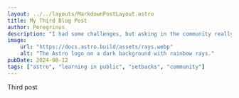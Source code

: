 ```yaml
---
layout: ../../layouts/MarkdownPostLayout.astro
title: My Third Blog Post
author: Peregrinus
description: "I had some challenges, but asking in the community really helped!"
image:
    url: "https://docs.astro.build/assets/rays.webp"
    alt: "The Astro logo on a dark background with rainbow rays."
pubDate: 2024-08-12
tags: ["astro", "learning in public", "setbacks", "community"]
---
```

Third post